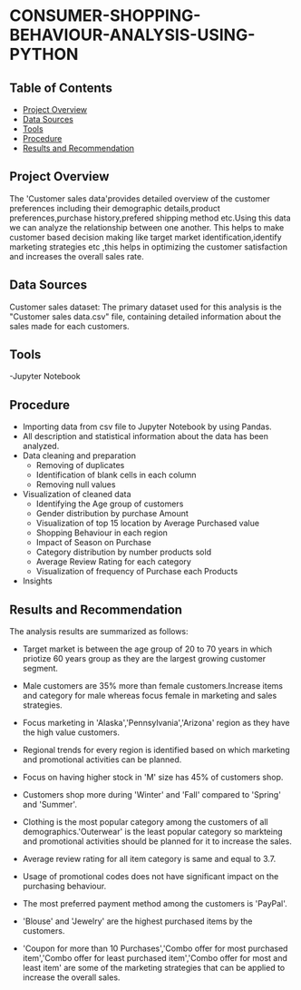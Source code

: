# CONSUMER-SHOPPING-BEHAVIOUR-ANALYSIS-USING-PYTHON
## Table of Contents
- [Project Overview](project-overview)
- [Data Sources](data-sources)
- [Tools](tools)
- [Procedure](procedure)
- [Results and Recommendation](results-and-recommendation)


## Project Overview
The 'Customer sales data'provides detailed overview of the customer preferences including their demographic details,product preferences,purchase history,prefered shipping method etc.Using this data we can analyze the relationship between one another. This helps to make customer based decision making like target market identification,identify marketing strategies etc ,this helps in optimizing the customer satisfaction and increases the overall sales rate. 
## Data Sources
Customer sales dataset: The primary dataset used for this analysis is the "Customer sales data.csv" file, containing detailed information about the sales made for each customers.

## Tools
-Jupyter Notebook
## Procedure
- Importing data from csv file to Jupyter Notebook by using Pandas.
- All description and statistical information about the data has been analyzed.
- Data cleaning and preparation
   - Removing of duplicates
   - Identification of blank cells in each column
   - Removing null values
- Visualization  of cleaned data
   - Identifying the Age group of customers
   - Gender distribution by purchase Amount
   - Visualization of top 15 location by Average Purchased value
   - Shopping Behaviour in each region
   - Impact of Season on Purchase
   - Category distribution by number products sold
   - Average Review Rating for each category
   - Visualization of frequency of Purchase each Products
 - Insights
## Results and Recommendation
The analysis results are summarized as follows:
- Target market is between the age group of 20 to 70 years in which priotize 60 years group as they are the largest growing customer segment.

- Male customers are 35% more than female customers.Increase items and category for male whereas focus female in marketing and sales strategies.

- Focus marketing in 'Alaska','Pennsylvania','Arizona' region as they have the high value customers.

- Regional trends for every region is identified based on which marketing and promotional activities can be planned.

- Focus on having higher stock in 'M' size has 45% of customers shop.

- Customers shop more during 'Winter' and 'Fall' compared to 'Spring' and 'Summer'.

- Clothing is the most popular category among the customers of all demographics.'Outerwear' is the least popular category so markteing and promotional activities should be planned for it to increase the sales.

- Average review rating for all item category is same and equal to 3.7.

- Usage of promotional codes does not have significant impact on the purchasing behaviour.

- The most preferred payment method among the customers is 'PayPal'.

- 'Blouse' and 'Jewelry' are the highest purchased items by the customers.

- 'Coupon for more than 10 Purchases','Combo offer for most purchased item','Combo offer for least purchased item','Combo offer for most and least item' are some of the marketing strategies that can be applied to increase the overall sales.
